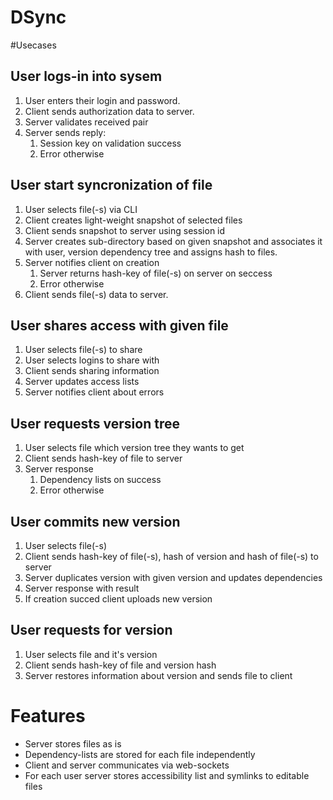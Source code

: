 # DSync
#Usecases

## User logs-in into sysem

1. User enters their login and password.
2. Client sends authorization data to server.
3. Server validates received pair
4. Server sends reply:
    1. Session key on validation success
    2. Error otherwise

## User start syncronization of file

1. User selects file(-s) via CLI
2. Client creates light-weight snapshot of selected files
3. Client sends snapshot to server using session id
4. Server creates sub-directory based on given snapshot and associates it with user, version dependency tree and assigns hash to files.
5. Server notifies client on creation 
    1. Server returns hash-key of file(-s) on server on seccess
    2. Error otherwise
6. Client sends file(-s) data to server.

## User shares access with given file
1. User selects file(-s) to share
2. User selects logins to share with
3. Client sends sharing information
4. Server updates access lists
5. Server notifies client about errors

## User requests version tree
1. User selects file which version tree they wants to get
2. Client sends hash-key of file to server
3. Server response
    1. Dependency lists on success
    2. Error otherwise

## User commits new version
1. User selects file(-s) 
2. Client sends hash-key of file(-s), hash of version and hash of file(-s) to server
3. Server duplicates version with given version and updates dependencies
4. Server response with result
5. If creation succed client uploads new version

## User requests for version
1. User selects file and it's version
2. Client sends hash-key of file and version hash
3. Server restores information about version and sends file to client

# Features
- Server stores files as is 
- Dependency-lists are stored for each file independently
- Client and server communicates via web-sockets
- For each user server stores accessibility list and symlinks to editable files
